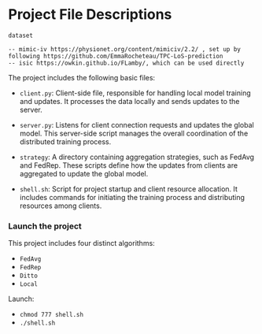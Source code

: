 # Project File Descriptions

`dataset` 
```shell
-- mimic-iv https://physionet.org/content/mimiciv/2.2/ , set up by following https://github.com/EmmaRocheteau/TPC-LoS-prediction
-- isic https://owkin.github.io/FLamby/, which can be used directly
```

The project includes the following basic files:

- `client.py`: Client-side file, responsible for handling local model training and updates. It processes the data locally and sends updates to the server.

- `server.py`: Listens for client connection requests and updates the global model. This server-side script manages the overall coordination of the distributed training process.

- `strategy`: A directory containing aggregation strategies, such as FedAvg and FedRep. These scripts define how the updates from clients are aggregated to update the global model.

- `shell.sh`: Script for project startup and client resource allocation. It includes commands for initiating the training process and distributing resources among clients.



### Launch the project

This project includes four distinct algorithms:
- `FedAvg`
- `FedRep`
- `Ditto`
- `Local`

Launch:
- `chmod 777 shell.sh`
- `./shell.sh`

